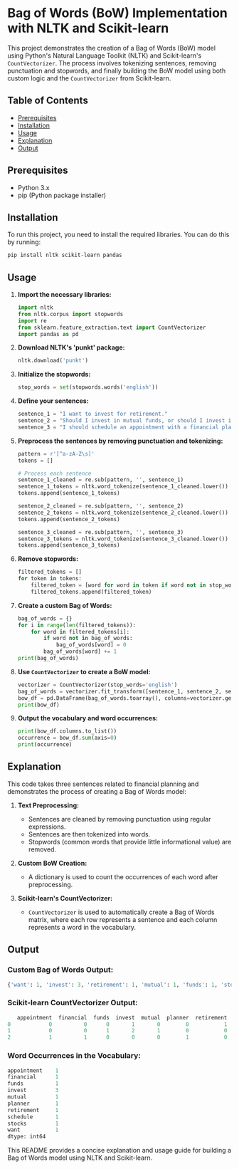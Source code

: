 
# Bag of Words (BoW) Implementation with NLTK and Scikit-learn

This project demonstrates the creation of a Bag of Words (BoW) model using Python's Natural Language Toolkit (NLTK) and Scikit-learn's `CountVectorizer`. The process involves tokenizing sentences, removing punctuation and stopwords, and finally building the BoW model using both custom logic and the `CountVectorizer` from Scikit-learn.

## Table of Contents
- [Prerequisites](#prerequisites)
- [Installation](#installation)
- [Usage](#usage)
- [Explanation](#explanation)
- [Output](#output)

## Prerequisites

- Python 3.x
- pip (Python package installer)

## Installation

To run this project, you need to install the required libraries. You can do this by running:

```bash
pip install nltk scikit-learn pandas
```

## Usage

1. **Import the necessary libraries:**

   ```python
   import nltk
   from nltk.corpus import stopwords
   import re
   from sklearn.feature_extraction.text import CountVectorizer
   import pandas as pd
   ```

2. **Download NLTK's 'punkt' package:**

   ```python
   nltk.download('punkt')
   ```

3. **Initialize the stopwords:**

   ```python
   stop_words = set(stopwords.words('english'))
   ```

4. **Define your sentences:**

   ```python
   sentence_1 = "I want to invest for retirement."
   sentence_2 = "Should I invest in mutual funds, or should I invest in stocks?"
   sentence_3 = "I should schedule an appointment with a financial planner."
   ```

5. **Preprocess the sentences by removing punctuation and tokenizing:**

   ```python
   pattern = r'[^a-zA-Z\s]'
   tokens = []

   # Process each sentence
   sentence_1_cleaned = re.sub(pattern, '', sentence_1)
   sentence_1_tokens = nltk.word_tokenize(sentence_1_cleaned.lower())
   tokens.append(sentence_1_tokens)

   sentence_2_cleaned = re.sub(pattern, '', sentence_2)
   sentence_2_tokens = nltk.word_tokenize(sentence_2_cleaned.lower())
   tokens.append(sentence_2_tokens)

   sentence_3_cleaned = re.sub(pattern, '', sentence_3)
   sentence_3_tokens = nltk.word_tokenize(sentence_3_cleaned.lower())
   tokens.append(sentence_3_tokens)
   ```

6. **Remove stopwords:**

   ```python
   filtered_tokens = []
   for token in tokens:
       filtered_token = [word for word in token if word not in stop_words]
       filtered_tokens.append(filtered_token)
   ```

7. **Create a custom Bag of Words:**

   ```python
   bag_of_words = {}
   for i in range(len(filtered_tokens)):
       for word in filtered_tokens[i]:
           if word not in bag_of_words:
               bag_of_words[word] = 0
           bag_of_words[word] += 1
   print(bag_of_words)
   ```

8. **Use `CountVectorizer` to create a BoW model:**

   ```python
   vectorizer = CountVectorizer(stop_words='english')
   bag_of_words = vectorizer.fit_transform([sentence_1, sentence_2, sentence_3])
   bow_df = pd.DataFrame(bag_of_words.toarray(), columns=vectorizer.get_feature_names_out())
   print(bow_df)
   ```

9. **Output the vocabulary and word occurrences:**

   ```python
   print(bow_df.columns.to_list())
   occurrence = bow_df.sum(axis=0)
   print(occurrence)
   ```

## Explanation

This code takes three sentences related to financial planning and demonstrates the process of creating a Bag of Words model:

1. **Text Preprocessing:** 
   - Sentences are cleaned by removing punctuation using regular expressions.
   - Sentences are then tokenized into words.
   - Stopwords (common words that provide little informational value) are removed.

2. **Custom BoW Creation:** 
   - A dictionary is used to count the occurrences of each word after preprocessing.

3. **Scikit-learn's CountVectorizer:** 
   - `CountVectorizer` is used to automatically create a Bag of Words matrix, where each row represents a sentence and each column represents a word in the vocabulary.

## Output

### Custom Bag of Words Output:

```python
{'want': 1, 'invest': 3, 'retirement': 1, 'mutual': 1, 'funds': 1, 'stocks': 1, 'schedule': 1, 'appointment': 1, 'financial': 1, 'planner': 1}
```

### Scikit-learn CountVectorizer Output:

```python
   appointment  financial  funds  invest  mutual  planner  retirement  schedule  stocks  want
0            0          0      0       1       0        0           1         0       0     1
1            0          0      1       2       1        0           0         0       1     0
2            1          1      0       0       0        1           0         1       0     0
```

### Word Occurrences in the Vocabulary:

```python
appointment    1
financial      1
funds          1
invest         3
mutual         1
planner        1
retirement     1
schedule       1
stocks         1
want           1
dtype: int64
```

This README provides a concise explanation and usage guide for building a Bag of Words model using NLTK and Scikit-learn.
```
